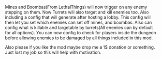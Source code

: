 Mines and Boombas(From LethalThings) will now trigger on any enemy stepping on them. Now Turrets will also target and kill enemies too. Also including a config that will generate after hosting a lobby. This config will then let you set which enemies can set off mines, and boombas. Also can config what is killable and targetable by turrets(All enemies can by default for all options). You can now config to check for players inside the dungeon before allowing enemies to be damaged by all things included in this mod.

Also please if you like the mod maybe drop me a 1$ donation or something. Just lost my job so this will help with motivation.